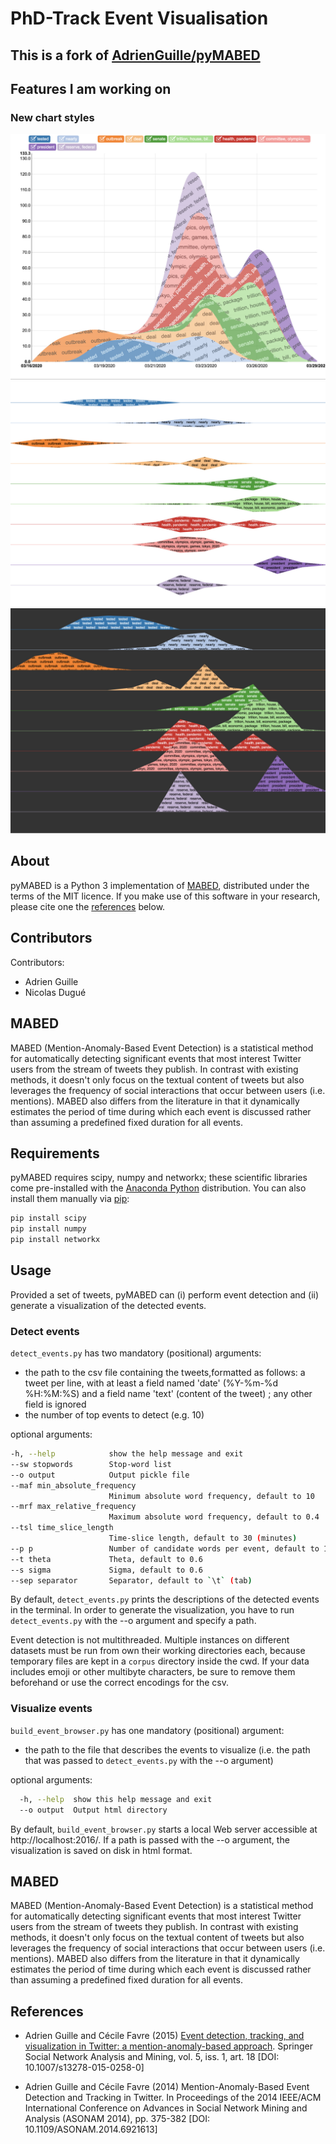 # PhD-Track Event Visualisation

## This is a fork of [AdrienGuille/pyMABED](https://github.com/AdrienGuille/pyMABED)

## Features I am working on

### New chart styles

![style-1](img/style-1.jpg)
![style-2](img/style-2.jpg)
![style-3](img/style-3.jpg)

## About

pyMABED is a Python 3 implementation of [MABED](#mabed), distributed under the terms of the MIT licence. If you make use of this software in your research, please cite one the [references](#references) below.

## Contributors

Contributors:

-   Adrien Guille
-   Nicolas Dugué

## MABED

MABED (Mention-Anomaly-Based Event Detection) is a statistical method for automatically detecting significant events that most interest Twitter users from the stream of tweets they publish. In contrast with existing methods, it doesn't only focus on the textual content of tweets but also leverages the frequency of social interactions that occur between users (i.e. mentions). MABED also differs from the literature in that it dynamically estimates the period of time during which each event is discussed rather than assuming a predefined fixed duration for all events.

## Requirements

pyMABED requires scipy, numpy and networkx; these scientific libraries come pre-installed with the [Anaconda Python](https://anaconda.org) distribution. You can also install them manually via [pip](https://pypi.python.org):

```sh
pip install scipy
pip install numpy
pip install networkx
```

## Usage

Provided a set of tweets, pyMABED can (i) perform event detection and (ii) generate a visualization of the detected events.

### Detect events

`detect_events.py` has two mandatory (positional) arguments:

-   the path to the csv file containing the tweets,formatted as follows: a tweet per line, with at least a field named 'date' (%Y-%m-%d %H:%M:%S) and a field name 'text' (content of the tweet) ; any other field is ignored
-   the number of top events to detect (e.g. 10)

optional arguments:

```sh
-h, --help            show the help message and exit
--sw stopwords        Stop-word list
--o output            Output pickle file
--maf min_absolute_frequency
                      Minimum absolute word frequency, default to 10
--mrf max_relative_frequency
                      Maximum absolute word frequency, default to 0.4
--tsl time_slice_length
                      Time-slice length, default to 30 (minutes)
--p p                 Number of candidate words per event, default to 10
--t theta             Theta, default to 0.6
--s sigma             Sigma, default to 0.6
--sep separator       Separator, default to `\t` (tab)
```

By default, `detect_events.py` prints the descriptions of the detected events in the terminal. In order to generate the visualization, you have to run `detect_events.py` with the --o argument and specify a path.

Event detection is not multithreaded. Multiple instances on different datasets must be run from own their working directories each, because temporary files are kept in a `corpus` directory inside the cwd. If your data includes emoji or other multibyte characters, be sure to remove them beforehand or use the correct encodings for the csv.

### Visualize events

`build_event_browser.py` has one mandatory (positional) argument:

-   the path to the file that describes the events to visualize (i.e. the path that was passed to `detect_events.py` with the --o argument)

optional arguments:

```sh
  -h, --help  show this help message and exit
  --o output  Output html directory
```

By default, `build_event_browser.py` starts a local Web server accessible at http://localhost:2016/. If a path is passed with the --o argument, the visualization is saved on disk in html format.

## MABED

MABED (Mention-Anomaly-Based Event Detection) is a statistical method for automatically detecting significant events that most interest Twitter users from the stream of tweets they publish. In contrast with existing methods, it doesn't only focus on the textual content of tweets but also leverages the frequency of social interactions that occur between users (i.e. mentions). MABED also differs from the literature in that it dynamically estimates the period of time during which each event is discussed rather than assuming a predefined fixed duration for all events.

## References

-   Adrien Guille and Cécile Favre (2015)
    [Event detection, tracking, and visualization in Twitter: a mention-anomaly-based approach](https://github.com/AdrienGuille/pyMABED/blob/master/mabed.pdf).
    Springer Social Network Analysis and Mining,
    vol. 5, iss. 1, art. 18 [DOI: 10.1007/s13278-015-0258-0]

-   Adrien Guille and Cécile Favre (2014)
    Mention-Anomaly-Based Event Detection and Tracking in Twitter.
    In Proceedings of the 2014 IEEE/ACM International Conference on
    Advances in Social Network Mining and Analysis (ASONAM 2014),
    pp. 375-382 [DOI: 10.1109/ASONAM.2014.6921613]
